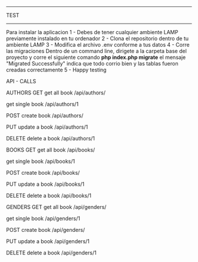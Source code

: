 *******************
TEST
*******************

Para instalar la aplicacion
1 - Debes de tener cualquier ambiente LAMP previamente instalado en tu ordenador
2 - Clona el repositorio dentro de tu ambiente LAMP
3 - Modifica el archivo .env conforme a tus datos 
4 - Corre las migraciones 
	Dentro de un command line, dirigete a la carpeta base del proyecto y corre el siguiente comando
	<b>php index.php migrate</b>
	el mensaje "Migrated Successfully" indica que todo corrio bien y las tablas fueron creadas correctamente
5 - Happy testing



API - CALLS

AUTHORS
GET
get all book
/api/authors/

get single book
/api/authors/1

POST
create book
/api/authors/

PUT 
update a book
/api/authors/1

DELETE 
delete a book
/api/authors/1



BOOKS
GET
get all book
/api/books/

get single book
/api/books/1

POST
create book
/api/books/

PUT 
update a book
/api/books/1

DELETE 
delete a book
/api/books/1



GENDERS
GET
get all book
/api/genders/

get single book
/api/genders/1

POST
create book
/api/genders/

PUT 
update a book
/api/genders/1

DELETE 
delete a book
/api/genders/1